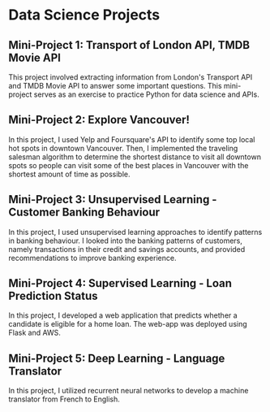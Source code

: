 # Data Science Projects

## Mini-Project 1: Transport of London API, TMDB Movie API
This project involved extracting information from London's Transport API and TMDB Movie API to answer some important questions. This mini-project serves as an exercise to practice Python for data science and APIs.

## Mini-Project 2: Explore Vancouver!
In this project, I used Yelp and Foursquare's API to identify some top local hot spots in downtown Vancouver. Then, I implemented the traveling salesman algorithm to determine the shortest distance to visit all downtown spots so people can visit some of the best places in Vancouver with the shortest amount of time as possible.

## Mini-Project 3: Unsupervised Learning - Customer Banking Behaviour
In this project, I used unsupervised learning approaches to identify patterns in banking behaviour. I looked into the banking patterns of customers, namely transactions in their credit and savings accounts, and provided recommendations to improve banking experience.

## Mini-Project 4: Supervised Learning - Loan Prediction Status
In this project, I developed a web application that predicts whether a candidate is eligible for a home loan. The web-app was deployed using Flask and AWS. 

## Mini-Project 5: Deep Learning - Language Translator
In this project, I utilized recurrent neural networks to develop a machine translator from French to English.
